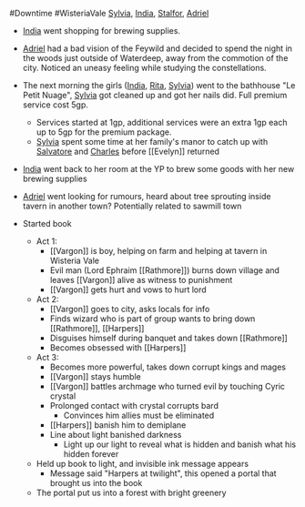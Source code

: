 #Downtime #WisteriaVale 
[Sylvia](PCs/Past/Sylvia.md), [India](PCs/Current/India.md), [Stalfor](PCs/Current/Stalfor.md), [Adriel](PCs/Current/Adriel.md)

- [India](PCs/Current/India.md) went shopping for brewing supplies.
- [Adriel](PCs/Current/Adriel.md) had a bad vision of the Feywild and decided to spend the night in the woods just outside of Waterdeep, away from the commotion of the city. Noticed an uneasy feeling while studying the constellations.
- The next morning the girls ([India](PCs/Current/India.md), [Rita](NPCs/Living/Rita.md), [Sylvia](PCs/Past/Sylvia.md)) went to the bathhouse "Le Petit Nuage", [Sylvia](PCs/Past/Sylvia.md) got cleaned up and got her nails did. Full premium service cost 5gp.
	- Services started at 1gp, additional services were an extra 1gp each up to 5gp for the premium package.
	- [Sylvia](PCs/Past/Sylvia.md) spent some time at her family's manor to catch up with [Salvatore](NPCs/Living/Salvatore.md) and [Charles](NPCs/Living/Charles.md) before [[Evelyn]] returned
- [India](PCs/Current/India.md) went back to her room at the YP to brew some goods with her new brewing supplies
- [Adriel](PCs/Current/Adriel.md) went looking for rumours, heard about tree sprouting inside tavern in another town? Potentially related to sawmill town

- Started book
	- Act 1:
		- [[Vargon]] is boy, helping on farm and helping at tavern in Wisteria Vale
		- Evil man (Lord Ephraim [[Rathmore]]) burns down village and leaves [[Vargon]] alive as witness to punishment
		- [[Vargon]] gets hurt and vows to hurt lord 
	- Act 2:
		- [[Vargon]] goes to city, asks locals for info
		- Finds wizard who is part of group wants to bring down [[Rathmore]], [[Harpers]]
		- Disguises himself during banquet and takes down [[Rathmore]]
		- Becomes obsessed with [[Harpers]]
	- Act 3:
		- Becomes more powerful, takes down corrupt kings and mages
		- [[Vargon]] stays humble
		- [[Vargon]] battles archmage who turned evil by touching Cyric crystal
		- Prolonged contact with crystal corrupts bard
			- Convinces him allies must be eliminated
		- [[Harpers]] banish him to demiplane
		- Line about light banished darkness
			- Light up our light to reveal what is hidden and banish what his hidden forever
	- Held up book to light, and invisible ink message appears
		- Message said "Harpers at twilight", this opened a portal that brought us into the book
	- The portal put us into a forest with bright greenery 